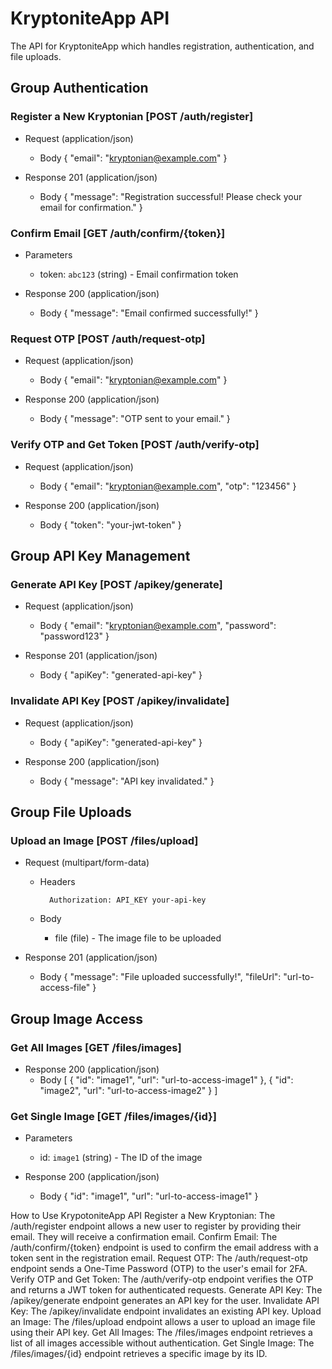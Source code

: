# KryptoniteApp API

The API for KryptoniteApp which handles registration, authentication, and file uploads.

## Group Authentication

### Register a New Kryptonian [POST /auth/register]

+ Request (application/json)
    + Body
        {
            "email": "kryptonian@example.com"
        }

+ Response 201 (application/json)
    + Body
        {
            "message": "Registration successful! Please check your email for confirmation."
        }

### Confirm Email [GET /auth/confirm/{token}]

+ Parameters
    + token: `abc123` (string) - Email confirmation token

+ Response 200 (application/json)
    + Body
        {
            "message": "Email confirmed successfully!"
        }

### Request OTP [POST /auth/request-otp]

+ Request (application/json)
    + Body
        {
            "email": "kryptonian@example.com"
        }

+ Response 200 (application/json)
    + Body
        {
            "message": "OTP sent to your email."
        }

### Verify OTP and Get Token [POST /auth/verify-otp]

+ Request (application/json)
    + Body
        {
            "email": "kryptonian@example.com",
            "otp": "123456"
        }

+ Response 200 (application/json)
    + Body
        {
            "token": "your-jwt-token"
        }

## Group API Key Management

### Generate API Key [POST /apikey/generate]

+ Request (application/json)
    + Body
        {
            "email": "kryptonian@example.com",
            "password": "password123"
        }

+ Response 201 (application/json)
    + Body
        {
            "apiKey": "generated-api-key"
        }

### Invalidate API Key [POST /apikey/invalidate]

+ Request (application/json)
    + Body
        {
            "apiKey": "generated-api-key"
        }

+ Response 200 (application/json)
    + Body
        {
            "message": "API key invalidated."
        }

## Group File Uploads

### Upload an Image [POST /files/upload]

+ Request (multipart/form-data)
    + Headers

            Authorization: API_KEY your-api-key

    + Body
        + file (file) - The image file to be uploaded

+ Response 201 (application/json)
    + Body
        {
            "message": "File uploaded successfully!",
            "fileUrl": "url-to-access-file"
        }

## Group Image Access

### Get All Images [GET /files/images]

+ Response 200 (application/json)
    + Body
        [
            {
                "id": "image1",
                "url": "url-to-access-image1"
            },
            {
                "id": "image2",
                "url": "url-to-access-image2"
            }
        ]

### Get Single Image [GET /files/images/{id}]

+ Parameters
    + id: `image1` (string) - The ID of the image

+ Response 200 (application/json)
    + Body
        {
            "id": "image1",
            "url": "url-to-access-image1"
        }



How to Use KrypotoniteApp API
Register a New Kryptonian: The /auth/register endpoint allows a new user to register by providing their email. They will receive a confirmation email.
Confirm Email: The /auth/confirm/{token} endpoint is used to confirm the email address with a token sent in the registration email.
Request OTP: The /auth/request-otp endpoint sends a One-Time Password (OTP) to the user's email for 2FA.
Verify OTP and Get Token: The /auth/verify-otp endpoint verifies the OTP and returns a JWT token for authenticated requests.
Generate API Key: The /apikey/generate endpoint generates an API key for the user.
Invalidate API Key: The /apikey/invalidate endpoint invalidates an existing API key.
Upload an Image: The /files/upload endpoint allows a user to upload an image file using their API key.
Get All Images: The /files/images endpoint retrieves a list of all images accessible without authentication.
Get Single Image: The /files/images/{id} endpoint retrieves a specific image by its ID.

